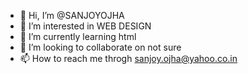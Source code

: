 - 👋 Hi, I’m @SANJOYOJHA
- 👀 I’m interested in WEB DESIGN
- 🌱 I’m currently learning html
- 💞️ I’m looking to collaborate on not sure
- 📫 How to reach me throgh sanjoy.ojha@yahoo.co.in

<!---
SANJOYOJHA/SANJOYOJHA is a ✨ special ✨ repository because its `README.md` (this file) appears on your GitHub profile.
You can click the Preview link to take a look at your changes.
--->
